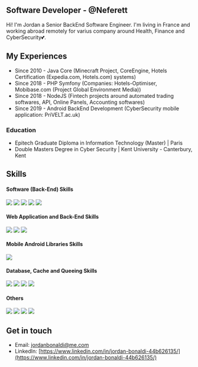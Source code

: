 ## Software Developer - @Neferett

Hi! I'm Jordan a Senior BackEnd Software Engineer. I'm living in France and working abroad remotely for varius company around Health, Finance and CyberSecurity💕.

## My Experiences

- Since 2010 - Java Core (Minecraft Project, CoreEngine, Hotels Certification (Expedia.com, Hotels.com) systems)
- Since 2018 - PHP Symfony (Companies: Hotels-Optimiser, Mobibase.com (Project Global Environment Media))
- Since 2018 - NodeJS (Fintech projects around automated trading softwares, API, Online Panels, Accounting softwares)
- Since 2019 - Android BackEnd Development (CyberSecurity mobile application: PriVELT.ac.uk)

### Education

- Epitech Graduate Diploma in Information Technology (Master) | Paris 
- Double Masters Degree in Cyber Security | Kent University - Canterbury, Kent

## Skills
<p>
  <h4>Software (Back-End) Skills</h4>
    <p>
      <img src="https://img.shields.io/badge/Java-%E2%98%85%E2%98%85%E2%98%85%E2%98%85%E2%98%85-important" />
      <img src="https://img.shields.io/badge/NodeJS-%E2%98%85%E2%98%85%E2%98%85%E2%98%85%E2%98%85-9ef380" /> 
      <img src="https://img.shields.io/badge/TypeScript-%E2%98%85%E2%98%85%E2%98%85%E2%98%85%E2%98%85-informational" /> 
      <img src="https://img.shields.io/badge/C/C++-%E2%98%85%E2%98%85%E2%98%85%E2%98%85%E2%98%85-9ef380" />
      <img src="https://img.shields.io/badge/Python-%E2%98%85%E2%98%85%E2%98%85%E2%98%85%E2%98%86-important" /> 
    </p>
  <h4>Web Application and Back-End Skills</h4>
    <p>
      <img src="https://img.shields.io/badge/PHP-%E2%98%85%E2%98%85%E2%98%85%E2%98%85%E2%98%85%E2%98%85-important" />
      <img src="https://img.shields.io/badge/Symfony-%E2%98%85%E2%98%85%E2%98%85%E2%98%85%E2%98%86-important" /> 
      <img src="https://img.shields.io/badge/Laravel-%E2%98%85%E2%98%85%E2%98%85%E2%98%85%E2%98%86-important" /> 
    </p>
  <h4>Mobile Android Libraries Skills</h4>
    <img src="https://img.shields.io/badge/Android-%E2%98%85%E2%98%85%E2%98%85%E2%98%86%E2%98%86-informational" />
  <h4>Database, Cache and Queeing Skills</h4>
    <p>
      <img src="https://img.shields.io/badge/MongoDB-%E2%98%85%E2%98%85%E2%98%85%E2%98%85%E2%98%85-9ef380" />
      <img src="https://img.shields.io/badge/Redis-%E2%98%85%E2%98%85%E2%98%85%E2%98%85%E2%98%85-important" /> 
      <img src="https://img.shields.io/badge/RabbitMQ-%E2%98%85%E2%98%85%E2%98%85%E2%98%85%E2%98%85-informational" />
      <img src="https://img.shields.io/badge/MSQL-%E2%98%85%E2%98%85%E2%98%85%E2%98%85%E2%98%86-05a5e2" /> 
    </p>
  <h4>Others</h4>
    <p>
      <img src="https://img.shields.io/badge/Maven%20(Deployment:%20Stagging,%20Release...)-%E2%98%85%E2%98%85%E2%98%85%E2%98%85%E2%98%85-important" /> 
      <img src="https://img.shields.io/badge/NodeJS%20(Deployment:%20Stagging,%20Release...)-%E2%98%85%E2%98%85%E2%98%85%E2%98%85%E2%98%85-important" />
      <img src="https://img.shields.io/badge/System%20Administration-%E2%98%85%E2%98%85%E2%98%85%E2%98%85%E2%98%86-important" />
      <img src="https://img.shields.io/badge/Team%20Leading-%E2%98%85%E2%98%85%E2%98%85%E2%98%86%E2%98%86-important" />
    </p>
</p>

## Get in touch

- Email: jordanbonaldi@me.com
- LinkedIn: [https://www.linkedin.com/in/jordan-bonaldi-44b626135/](https://www.linkedin.com/in/jordan-bonaldi-44b626135/)
